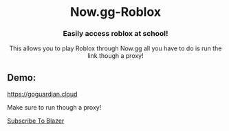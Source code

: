 <div align="center">
<h1>Now.gg-Roblox</h1>
<h3>Easily access roblox at school!</h3>
This allows you to play Roblox through Now.gg all you have to do is run the link though a proxy!
</div>
<h2>Demo:</h2>
<a href="https://goguardian.cloud">https://goguardian.cloud</a>
<p>Make sure to run though a proxy!</p>

<a href="https://www.youtube.com/@BlazerHM?sub_confirmation=1">Subscribe To Blazer</a>

